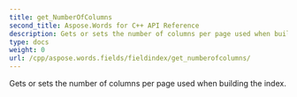 ```yaml
---
title: get_NumberOfColumns
second_title: Aspose.Words for C++ API Reference
description: Gets or sets the number of columns per page used when building the index. 
type: docs
weight: 0
url: /cpp/aspose.words.fields/fieldindex/get_numberofcolumns/
---
```


Gets or sets the number of columns per page used when building the index. 

